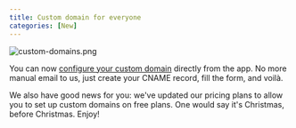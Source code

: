 ```yaml
---
title: Custom domain for everyone
categories: [New]
---
```


![custom-domains.png](/images/updates/custom-domains.png)

You can now [configure your custom domain](https://docs.bump.sh/help/custom-domains) directly from the app. No more manual email to us, just create your CNAME record, fill the form, and voilà.

We also have good news for you: we've updated our pricing plans to allow you to set up custom domains on free plans. One would say it's Christmas, before Christmas. Enjoy!

